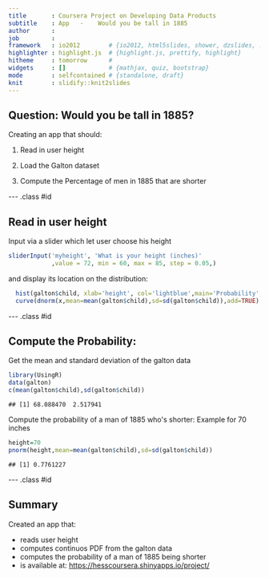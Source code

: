 ```yaml
---
title       : Coursera Project on Developing Data Products
subtitle    : App   -    Would you be tall in 1885
author      : 
job         : 
framework   : io2012        # {io2012, html5slides, shower, dzslides, ...}
highlighter : highlight.js  # {highlight.js, prettify, highlight}
hitheme     : tomorrow      # 
widgets     : []            # {mathjax, quiz, bootstrap}
mode        : selfcontained # {standalone, draft}
knit        : slidify::knit2slides
---
```


## Question: Would you be tall in 1885?

Creating an app that should:

1. Read in user height

2. Load the Galton dataset

3. Compute the Percentage of men in 1885 that are shorter


--- .class #id 

## Read in user height
Input via a slider which let user choose his height

```r
sliderInput('myheight', 'What is your height (inches)'
            ,value = 72, min = 60, max = 85, step = 0.05,)
```

and display its location on the distribution:

```r
  hist(galton$child, xlab='height', col='lightblue',main='Probability', prob=TRUE)
  curve(dnorm(x,mean=mean(galton$child),sd=sd(galton$child)),add=TRUE)
```


--- .class #id 

## Compute the Probability:
Get the mean and standard deviation of the galton data

```r
library(UsingR)
data(galton)
c(mean(galton$child),sd(galton$child))
```

```
## [1] 68.088470  2.517941
```

Compute the probability of a man of 1885 who's shorter:
Example for 70 inches

```r
height=70
pnorm(height,mean=mean(galton$child),sd=sd(galton$child))
```

```
## [1] 0.7761227
```

--- .class #id 

## Summary
Created an app that:
  * reads user height
  * computes continuos PDF from the galton data
  * computes the probability of a man of 1885 being shorter
  * is available at: https://hesscoursera.shinyapps.io/project/

